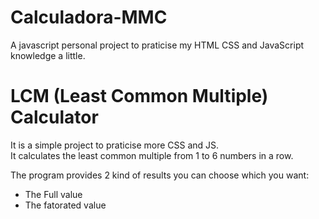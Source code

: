 # Calculadora-MMC
A javascript personal project to praticise my HTML CSS and JavaScript knowledge a little.

# LCM (Least Common Multiple) Calculator

  It is a simple project to praticise more CSS and JS.<br>
  It calculates the least common multiple from 1 to 6 numbers
  in a row.
  
  The program provides 2 kind of results you can choose which
  you want:
  
  - The Full value
  - The fatorated value
  
